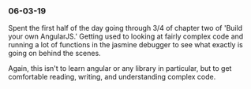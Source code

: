 ### 06-03-19

Spent the first half of the day going through 3/4 of chapter two of 'Build your own AngularJS.' Getting used to looking at fairly complex code and running a lot of functions in the jasmine debugger to see what exactly is going on behind the scenes.

Again, this isn't to learn angular or any library in particular, but to get comfortable reading, writing, and understanding complex code.
